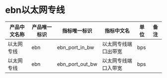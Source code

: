 # ebn以太网专线

| 产品中文名称 | 产品唯一标识 | 指标唯一标识    | 指标中文名           | 单位 | 备注 |
| ------------ | ------------ | --------------- | -------------------- | ---- | ---- |
| 以太网专线   | ebn          | ebn_port_in_bw  | 以太网专线端口出带宽 | bps  |      |
| 以太网专线   | ebn          | ebn_port_out_bw | 以太网专线端口入带宽 | bps  |      |
